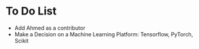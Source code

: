 
# To Do List

- Add Ahmed as a contributor
- Make a Decision on a Machine Learning Platform: Tensorflow, PyTorch, Scikit

